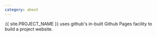 ```yaml
---
category: about
---
```

&#8202;<span class="project-name">{{ site.PROJECT_NAME }}</span> uses github's in-built Github Pages facility to build a project website.

